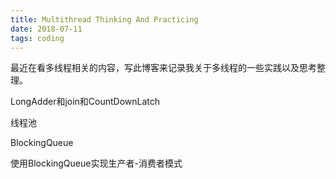 ```yaml
---
title: Multithread Thinking And Practicing
date: 2018-07-11
tags: coding
---
```


最近在看多线程相关的内容，写此博客来记录我关于多线程的一些实践以及思考整理。

LongAdder和join和CountDownLatch

线程池

BlockingQueue

使用BlockingQueue实现生产者-消费者模式